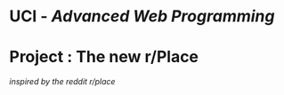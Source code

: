 # **UCI** - *Advanced Web Programming*

# Project : **The new r/Place**

_inspired by the reddit r/place_
